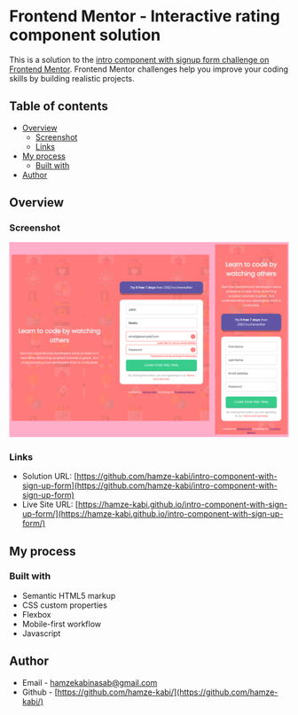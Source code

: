 # Frontend Mentor - Interactive rating component solution

This is a solution to the [intro component with signup form challenge on Frontend Mentor](https://www.frontendmentor.io/challenges/intro-component-with-signup-form-5cf91bd49edda32581d28fd1). Frontend Mentor challenges help you improve your coding skills by building realistic projects. 

## Table of contents

- [Overview](#overview)
  - [Screenshot](#screenshot)
  - [Links](#links)
- [My process](#my-process)
  - [Built with](#built-with)
- [Author](#author)

## Overview

### Screenshot

![merged screenshot](./screenshot/merged-screenshot.png)


### Links

- Solution URL: [https://github.com/hamze-kabi/intro-component-with-sign-up-form](https://github.com/hamze-kabi/intro-component-with-sign-up-form)
- Live Site URL: [https://hamze-kabi.github.io/intro-component-with-sign-up-form/](https://hamze-kabi.github.io/intro-component-with-sign-up-form/)

## My process

### Built with

- Semantic HTML5 markup
- CSS custom properties
- Flexbox
- Mobile-first workflow
- Javascript

## Author

- Email - [hamzekabinasab@gmail.com](mailto:hamzekabinasab@gmail.com)
- Github - [https://github.com/hamze-kabi/](https://github.com/hamze-kabi/)

